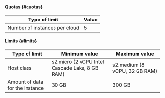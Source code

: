 #### Quotas {#quotas}

Type of limit | Value
--- | ---
Number of instances per cloud | 5

#### Limits {#limits}

Type of limit | Minimum value | Maximum value
--- | --- | ---
Host class | s2.micro (2 vCPU Intel Cascade Lake, 8 GB RAM) | s2.medium (8 vCPU, 32 GB RAM)
Amount of data for the instance | 30 GB | 300 GB